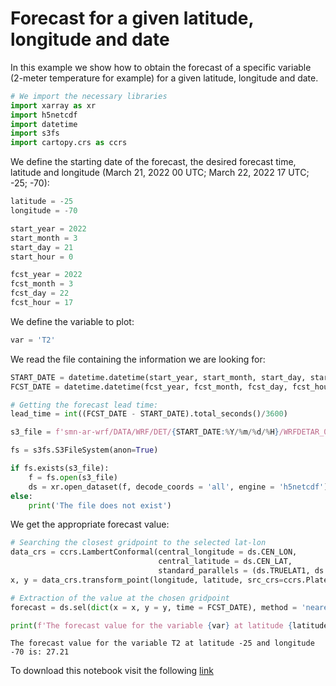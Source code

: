 # Forecast for a given latitude, longitude and date

In this example we show how to obtain the forecast of a specific variable (2-meter temperature for example) for a given latitude, longitude and date.


```python
# We import the necessary libraries
import xarray as xr
import h5netcdf
import datetime
import s3fs
import cartopy.crs as ccrs
```

We define the starting date of the forecast, the desired forecast time, latitude and longitude (March 21, 2022 00 UTC; March 22, 2022 17 UTC; -25; -70):


```python
latitude = -25
longitude = -70

start_year = 2022
start_month = 3
start_day = 21
start_hour = 0

fcst_year = 2022
fcst_month = 3
fcst_day = 22
fcst_hour = 17
```

We define the variable to plot:


```python
var = 'T2'
```

We read the file containing the information we are looking for:


```python
START_DATE = datetime.datetime(start_year, start_month, start_day, start_hour)
FCST_DATE = datetime.datetime(fcst_year, fcst_month, fcst_day, fcst_hour)

# Getting the forecast lead time:
lead_time = int((FCST_DATE - START_DATE).total_seconds()/3600)

s3_file = f'smn-ar-wrf/DATA/WRF/DET/{START_DATE:%Y/%m/%d/%H}/WRFDETAR_01H_{START_DATE:%Y%m%d_%H}_{lead_time:03d}.nc'

fs = s3fs.S3FileSystem(anon=True)

if fs.exists(s3_file):
    f = fs.open(s3_file)
    ds = xr.open_dataset(f, decode_coords = 'all', engine = 'h5netcdf')
else:
    print('The file does not exist')
```


We get the appropriate forecast value:


```python
# Searching the closest gridpoint to the selected lat-lon 
data_crs = ccrs.LambertConformal(central_longitude = ds.CEN_LON, 
                                 central_latitude = ds.CEN_LAT, 
                                 standard_parallels = (ds.TRUELAT1, ds.TRUELAT2))
x, y = data_crs.transform_point(longitude, latitude, src_crs=ccrs.PlateCarree())

# Extraction of the value at the chosen gridpoint
forecast = ds.sel(dict(x = x, y = y, time = FCST_DATE), method = 'nearest')[var]

print(f'The forecast value for the variable {var} at latitude {latitude} and longitude {longitude} is: {forecast.values:0.2f}')
```

    The forecast value for the variable T2 at latitude -25 and longitude -70 is: 27.21

To download this notebook visit the following [link](../notebooks/Fcst_lat_lon_date.ipynb)

